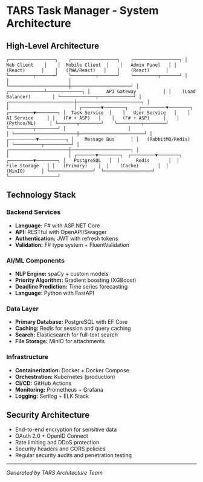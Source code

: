 # TARS Task Manager - System Architecture

## High-Level Architecture

`
┌─────────────────┐    ┌─────────────────┐    ┌─────────────────┐
│   Web Client    │    │  Mobile Client  │    │   Admin Panel   │
│    (React)      │    │   (PWA/React)   │    │    (React)      │
└─────────┬───────┘    └─────────┬───────┘    └─────────┬───────┘
          │                      │                      │
          └──────────────────────┼──────────────────────┘
                                 │
                    ┌─────────────┴─────────────┐
                    │      API Gateway          │
                    │    (Load Balancer)        │
                    └─────────────┬─────────────┘
                                 │
        ┌────────────────────────┼────────────────────────┐
        │                       │                        │
┌───────▼────────┐    ┌─────────▼────────┐    ┌─────────▼────────┐
│  Task Service  │    │   User Service   │    │   AI Service     │
│   (F# + ASP)   │    │   (F# + ASP)     │    │  (Python/ML)     │
└───────┬────────┘    └─────────┬────────┘    └─────────┬────────┘
        │                       │                        │
        └───────────────────────┼────────────────────────┘
                               │
                    ┌──────────▼──────────┐
                    │    Message Bus      │
                    │   (RabbitMQ/Redis)  │
                    └──────────┬──────────┘
                               │
        ┌──────────────────────┼──────────────────────┐
        │                     │                      │
┌───────▼────────┐  ┌─────────▼────────┐  ┌─────────▼────────┐
│   PostgreSQL   │  │      Redis       │  │   File Storage   │
│   (Primary)    │  │    (Cache)       │  │     (MinIO)      │
└────────────────┘  └──────────────────┘  └──────────────────┘
`

## Technology Stack

### Backend Services
- **Language:** F# with ASP.NET Core
- **API:** RESTful with OpenAPI/Swagger
- **Authentication:** JWT with refresh tokens
- **Validation:** F# type system + FluentValidation

### AI/ML Components
- **NLP Engine:** spaCy + custom models
- **Priority Algorithm:** Gradient boosting (XGBoost)
- **Deadline Prediction:** Time series forecasting
- **Language:** Python with FastAPI

### Data Layer
- **Primary Database:** PostgreSQL with EF Core
- **Caching:** Redis for session and query caching
- **Search:** Elasticsearch for full-text search
- **File Storage:** MinIO for attachments

### Infrastructure
- **Containerization:** Docker + Docker Compose
- **Orchestration:** Kubernetes (production)
- **CI/CD:** GitHub Actions
- **Monitoring:** Prometheus + Grafana
- **Logging:** Serilog + ELK Stack

## Security Architecture
- End-to-end encryption for sensitive data
- OAuth 2.0 + OpenID Connect
- Rate limiting and DDoS protection
- Security headers and CORS policies
- Regular security audits and penetration testing

---
*Generated by TARS Architecture Team*

